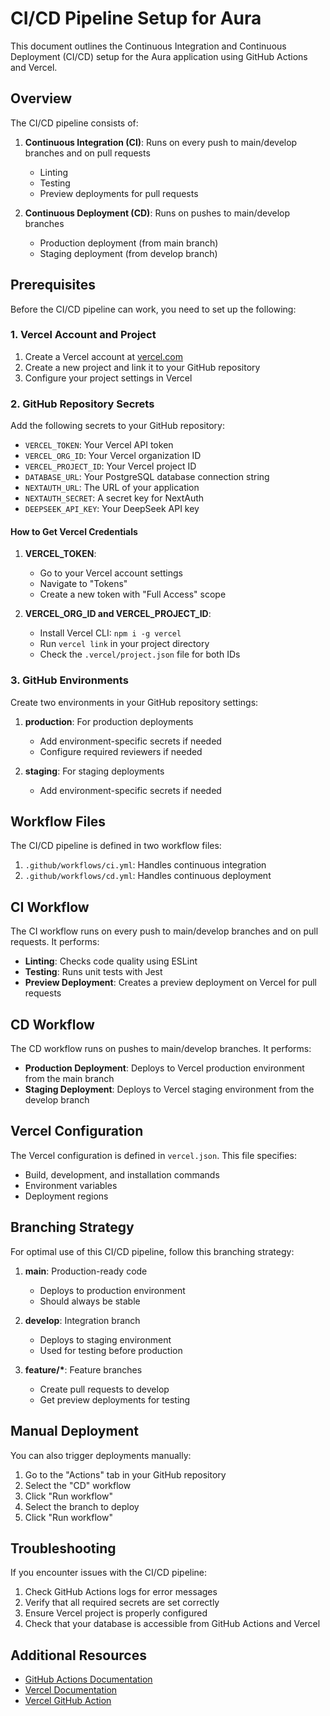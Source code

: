 # CI/CD Pipeline Setup for Aura

This document outlines the Continuous Integration and Continuous Deployment (CI/CD) setup for the Aura application using GitHub Actions and Vercel.

## Overview

The CI/CD pipeline consists of:

1. **Continuous Integration (CI)**: Runs on every push to main/develop branches and on pull requests
   - Linting
   - Testing
   - Preview deployments for pull requests

2. **Continuous Deployment (CD)**: Runs on pushes to main/develop branches
   - Production deployment (from main branch)
   - Staging deployment (from develop branch)

## Prerequisites

Before the CI/CD pipeline can work, you need to set up the following:

### 1. Vercel Account and Project

1. Create a Vercel account at [vercel.com](https://vercel.com)
2. Create a new project and link it to your GitHub repository
3. Configure your project settings in Vercel

### 2. GitHub Repository Secrets

Add the following secrets to your GitHub repository:

- `VERCEL_TOKEN`: Your Vercel API token
- `VERCEL_ORG_ID`: Your Vercel organization ID
- `VERCEL_PROJECT_ID`: Your Vercel project ID
- `DATABASE_URL`: Your PostgreSQL database connection string
- `NEXTAUTH_URL`: The URL of your application
- `NEXTAUTH_SECRET`: A secret key for NextAuth
- `DEEPSEEK_API_KEY`: Your DeepSeek API key

#### How to Get Vercel Credentials

1. **VERCEL_TOKEN**:
   - Go to your Vercel account settings
   - Navigate to "Tokens"
   - Create a new token with "Full Access" scope

2. **VERCEL_ORG_ID and VERCEL_PROJECT_ID**:
   - Install Vercel CLI: `npm i -g vercel`
   - Run `vercel link` in your project directory
   - Check the `.vercel/project.json` file for both IDs

### 3. GitHub Environments

Create two environments in your GitHub repository settings:

1. **production**: For production deployments
   - Add environment-specific secrets if needed
   - Configure required reviewers if needed

2. **staging**: For staging deployments
   - Add environment-specific secrets if needed

## Workflow Files

The CI/CD pipeline is defined in two workflow files:

1. `.github/workflows/ci.yml`: Handles continuous integration
2. `.github/workflows/cd.yml`: Handles continuous deployment

## CI Workflow

The CI workflow runs on every push to main/develop branches and on pull requests. It performs:

- **Linting**: Checks code quality using ESLint
- **Testing**: Runs unit tests with Jest
- **Preview Deployment**: Creates a preview deployment on Vercel for pull requests

## CD Workflow

The CD workflow runs on pushes to main/develop branches. It performs:

- **Production Deployment**: Deploys to Vercel production environment from the main branch
- **Staging Deployment**: Deploys to Vercel staging environment from the develop branch

## Vercel Configuration

The Vercel configuration is defined in `vercel.json`. This file specifies:

- Build, development, and installation commands
- Environment variables
- Deployment regions

## Branching Strategy

For optimal use of this CI/CD pipeline, follow this branching strategy:

1. **main**: Production-ready code
   - Deploys to production environment
   - Should always be stable

2. **develop**: Integration branch
   - Deploys to staging environment
   - Used for testing before production

3. **feature/\***: Feature branches
   - Create pull requests to develop
   - Get preview deployments for testing

## Manual Deployment

You can also trigger deployments manually:

1. Go to the "Actions" tab in your GitHub repository
2. Select the "CD" workflow
3. Click "Run workflow"
4. Select the branch to deploy
5. Click "Run workflow"

## Troubleshooting

If you encounter issues with the CI/CD pipeline:

1. Check GitHub Actions logs for error messages
2. Verify that all required secrets are set correctly
3. Ensure Vercel project is properly configured
4. Check that your database is accessible from GitHub Actions and Vercel

## Additional Resources

- [GitHub Actions Documentation](https://docs.github.com/en/actions)
- [Vercel Documentation](https://vercel.com/docs)
- [Vercel GitHub Action](https://github.com/marketplace/actions/vercel-action)
